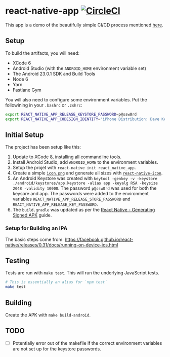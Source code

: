 # react-native-app [![CircleCI](https://circleci.com/gh/dwmkerr/beautifully-simple-app-ci.svg?style=svg)](https://circleci.com/gh/dwmkerr/beautifully-simple-app-ci)

This app is a demo of the beautifully simple CI/CD process mentioned [here](../README.md).

## Setup

To build the artifacts, you will need:

- XCode 6
- Android Studio (with the `ANDROID_HOME` environment variable set)
- The Android 23.0.1 SDK and Build Tools
- Node 6
- Yarn
- Fastlane Gym

You will also need to configure some environment variables. Put the followining in your `.bashrc` or `.zshrc`:

```bash
export REACT_NATIVE_APP_RELEASE_KEYSTORE_PASSWORD=p@ssw0rd
export REACT_NATIVE_APP_CODESIGN_IDENTITY="iPhone Distribution: Dave Kerr (JY89C5JVZX)"
```

## Initial Setup

The project has been setup like this:

1. Update to XCode 8, installing all commandline tools.
2. Install Android Studio, add `ANDROID_HOME` to the environment variables.
3. Setup the projet with `react-native init react_native_app`.
4. Create a simple [`icon.png`](./icon.png) and generate all sizes with [`react-native-icon`](https://github.com/dwmkerr/react-native-icon).
5. An Android Keystore was created with `keytool -genkey -v -keystore ./android/keystores/app.keystore -alias app -keyalg RSA -keysize 2048 -validity 10000`. The password `p@ssw0rd` was used for both the keysore and app. The passwords were added to the environment variables `REACT_NATIVE_APP_RELEASE_STORE_PASSWORD` and `REACT_NATIVE_APP_RELEASE_KEY_PASSWORD`.
6. The `build.gradle` was updated as per the [React Native - Generating Signed APK](http://facebook.github.io/react-native/releases/0.19/docs/signed-apk-android.html#content) guide.

### Setup for Building an IPA

The basic steps come from: https://facebook.github.io/react-native/releases/0.31/docs/running-on-device-ios.html

## Testing

Tests are run with `make test`. This will run the underlying JavaScript tests.

```bash
# This is essentially an alias for `npm test`
make test
```

## Building

Create the APK with `make build-android`.

## TODO

- [ ] Potentially error out of the makefile if the correct environment variables are not set up for the keystore passwords.
